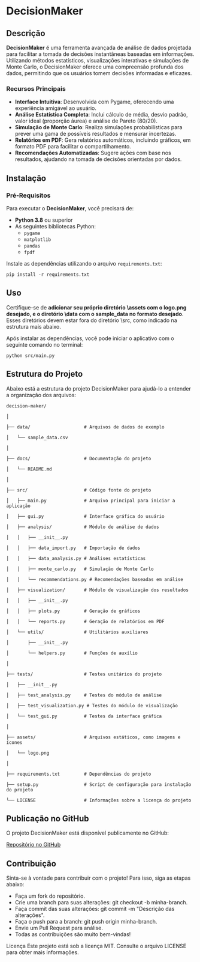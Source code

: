 # DecisionMaker

## Descrição

**DecisionMaker** é uma ferramenta avançada de análise de dados projetada para facilitar a tomada de decisões instantâneas baseadas em informações. Utilizando métodos estatísticos, visualizações interativas e simulações de Monte Carlo, o DecisionMaker oferece uma compreensão profunda dos dados, permitindo que os usuários tomem decisões informadas e eficazes.

### Recursos Principais

- **Interface Intuitiva**: Desenvolvida com Pygame, oferecendo uma experiência amigável ao usuário.
- **Análise Estatística Completa**: Inclui cálculo de média, desvio padrão, valor ideal (proporção áurea) e análise de Pareto (80/20).
- **Simulação de Monte Carlo**: Realiza simulações probabilísticas para prever uma gama de possíveis resultados e mensurar incertezas.
- **Relatórios em PDF**: Gera relatórios automáticos, incluindo gráficos, em formato PDF para facilitar o compartilhamento.
- **Recomendações Automatizadas**: Sugere ações com base nos resultados, ajudando na tomada de decisões orientadas por dados.

## Instalação

### Pré-Requisitos

Para executar o **DecisionMaker**, você precisará de:

- **Python 3.8** ou superior
- As seguintes bibliotecas Python:
  - `pygame`
  - `matplotlib`
  - `pandas`
  - `fpdf`

Instale as dependências utilizando o arquivo `requirements.txt`:

`pip install -r requirements.txt`

## Uso

Certifique-se de **adicionar seu próprio diretório \assets com o logo.png desejado, e o diretório \data com o sample_data no formato desejado**. Esses diretórios devem estar fora do diretório \src, como indicado na estrutura mais abaixo.

Após instalar as dependências, você pode iniciar o aplicativo com o seguinte comando no terminal:

`python src/main.py`

## Estrutura do Projeto
Abaixo está a estrutura do projeto DecisionMaker para ajudá-lo a entender a organização dos arquivos:

`decision-maker/`

`│`

`├── data/                    # Arquivos de dados de exemplo`

`│   └── sample_data.csv`

`│`

`├── docs/                    # Documentação do projeto`

`│   └── README.md`

`│`

`├── src/                     # Código fonte do projeto`

`│   ├── main.py              # Arquivo principal para iniciar a aplicação`

`│   ├── gui.py               # Interface gráfica do usuário`

`│   ├── analysis/            # Módulo de análise de dados`

`│   │   ├── __init__.py`

`│   │   ├── data_import.py   # Importação de dados`

`│   │   ├── data_analysis.py # Análises estatísticas`

`│   │   ├── monte_carlo.py   # Simulação de Monte Carlo`

`│   │   └── recommendations.py # Recomendações baseadas em análise`

`│   ├── visualization/       # Módulo de visualização dos resultados`

`│   │   ├── __init__.py`

`│   │   ├── plots.py         # Geração de gráficos`

`│   │   └── reports.py       # Geração de relatórios em PDF`

`│   └── utils/               # Utilitários auxiliares`

`│       ├── __init__.py`

`│       └── helpers.py       # Funções de auxílio`

`│`

`├── tests/                   # Testes unitários do projeto`

`│   ├── __init__.py`

`│   ├── test_analysis.py     # Testes do módulo de análise`

`│   ├── test_visualization.py # Testes do módulo de visualização`

`│   └── test_gui.py          # Testes da interface gráfica`

`│`

`├── assets/                  # Arquivos estáticos, como imagens e ícones`

`│   └── logo.png`

`│`

`├── requirements.txt         # Dependências do projeto`

`├── setup.py                 # Script de configuração para instalação do projeto`

`└── LICENSE                  # Informações sobre a licença do projeto`

## Publicação no GitHub
O projeto DecisionMaker está disponível publicamente no GitHub:

[Repositório no GitHub](https://github.com/gabrielrocca369/decision-maker-model-ia)

## Contribuição
Sinta-se à vontade para contribuir com o projeto! Para isso, siga as etapas abaixo:

- Faça um fork do repositório.
- Crie uma branch para suas alterações: git checkout -b minha-branch.
- Faça commit das suas alterações: git commit -m "Descrição das alterações".
- Faça o push para a branch: git push origin minha-branch.
- Envie um Pull Request para análise.
- Todas as contribuições são muito bem-vindas!

Licença
Este projeto está sob a licença MIT. Consulte o arquivo LICENSE para obter mais informações.
